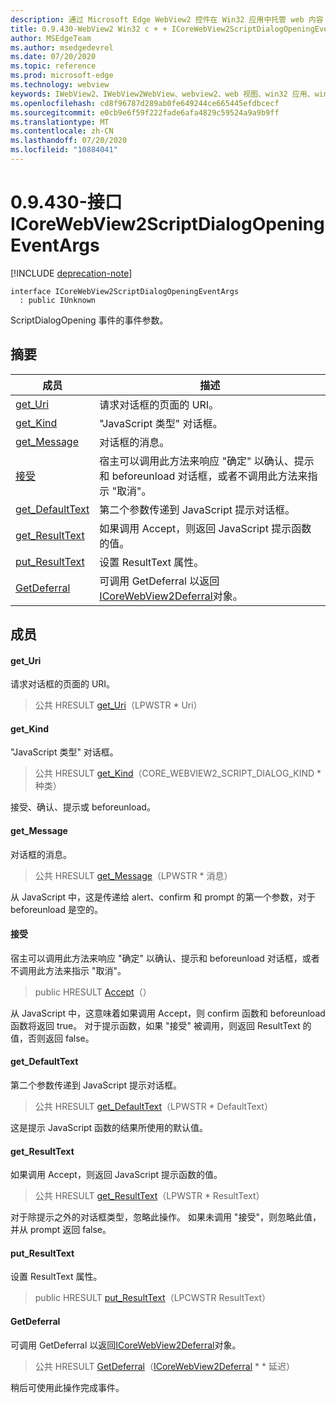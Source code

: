 ```yaml
---
description: 通过 Microsoft Edge WebView2 控件在 Win32 应用中托管 web 内容
title: 0.9.430-WebView2 Win32 c + + ICoreWebView2ScriptDialogOpeningEventArgs
author: MSEdgeTeam
ms.author: msedgedevrel
ms.date: 07/20/2020
ms.topic: reference
ms.prod: microsoft-edge
ms.technology: webview
keywords: IWebView2、IWebView2WebView、webview2、web 视图、win32 应用、win32、edge、ICoreWebView2、ICoreWebView2Host、浏览器控件、边缘 html
ms.openlocfilehash: cd8f96787d289ab0fe649244ce665445efdbcecf
ms.sourcegitcommit: e0cb9e6f59f222fade6afa4829c59524a9a9b9ff
ms.translationtype: MT
ms.contentlocale: zh-CN
ms.lasthandoff: 07/20/2020
ms.locfileid: "10884041"
---
```

# 0.9.430-接口 ICoreWebView2ScriptDialogOpeningEventArgs 

[!INCLUDE [deprecation-note](../../includes/deprecation-note.md)]

```
interface ICoreWebView2ScriptDialogOpeningEventArgs
  : public IUnknown
```

ScriptDialogOpening 事件的事件参数。

## 摘要

 成员                        | 描述
--------------------------------|---------------------------------------------
[get_Uri](#get_uri) | 请求对话框的页面的 URI。
[get_Kind](#get_kind) | "JavaScript 类型" 对话框。
[get_Message](#get_message) | 对话框的消息。
[接受](#accept) | 宿主可以调用此方法来响应 "确定" 以确认、提示和 beforeunload 对话框，或者不调用此方法来指示 "取消"。
[get_DefaultText](#get_defaulttext) | 第二个参数传递到 JavaScript 提示对话框。
[get_ResultText](#get_resulttext) | 如果调用 Accept，则返回 JavaScript 提示函数的值。
[put_ResultText](#put_resulttext) | 设置 ResultText 属性。
[GetDeferral](#getdeferral) | 可调用 GetDeferral 以返回[ICoreWebView2Deferral](ICoreWebView2Deferral.md)对象。

## 成员

#### get_Uri 

请求对话框的页面的 URI。

> 公共 HRESULT [get_Uri](#get_uri)（LPWSTR * Uri）

#### get_Kind 

"JavaScript 类型" 对话框。

> 公共 HRESULT [get_Kind](#get_kind)（CORE_WEBVIEW2_SCRIPT_DIALOG_KIND * 种类）

接受、确认、提示或 beforeunload。

#### get_Message 

对话框的消息。

> 公共 HRESULT [get_Message](#get_message)（LPWSTR * 消息）

从 JavaScript 中，这是传递给 alert、confirm 和 prompt 的第一个参数，对于 beforeunload 是空的。

#### 接受 

宿主可以调用此方法来响应 "确定" 以确认、提示和 beforeunload 对话框，或者不调用此方法来指示 "取消"。

> public HRESULT [Accept](#accept)（）

从 JavaScript 中，这意味着如果调用 Accept，则 confirm 函数和 beforeunload 函数将返回 true。 对于提示函数，如果 "接受" 被调用，则返回 ResultText 的值，否则返回 false。

#### get_DefaultText 

第二个参数传递到 JavaScript 提示对话框。

> 公共 HRESULT [get_DefaultText](#get_defaulttext)（LPWSTR * DefaultText）

这是提示 JavaScript 函数的结果所使用的默认值。

#### get_ResultText 

如果调用 Accept，则返回 JavaScript 提示函数的值。

> 公共 HRESULT [get_ResultText](#get_resulttext)（LPWSTR * ResultText）

对于除提示之外的对话框类型，忽略此操作。 如果未调用 "接受"，则忽略此值，并从 prompt 返回 false。

#### put_ResultText 

设置 ResultText 属性。

> public HRESULT [put_ResultText](#put_resulttext)（LPCWSTR ResultText）

#### GetDeferral 

可调用 GetDeferral 以返回[ICoreWebView2Deferral](ICoreWebView2Deferral.md)对象。

> 公共 HRESULT [GetDeferral](#getdeferral)（[ICoreWebView2Deferral](ICoreWebView2Deferral.md) * * 延迟）

稍后可使用此操作完成事件。

